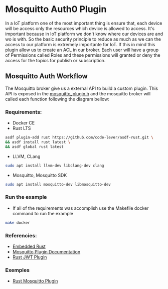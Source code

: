 # Mosquitto Auth0 Plugin

In a IoT platform one of the most important thing is ensure that, each device will be access only the resources which device is allowed to access.
It's important because in IoT platform we don't know where our devices are and wo is with. So the basic security principle to reduce as much as we can
the access to our platform is extremely importante for IoT. If this in mind this plugin allow us to create an ACL in our broker. Each user will have a group
of Permissions called Roles and these permissions will granted or deny the access for the topics for publish or subscription.


## Mosquitto Auth Workflow

The Mosquitto broker give us a external API to build a custom plugin. This API is exposed in the [mosquitto_plugin.h](https://mosquitto.org/api/files/mosquitto_plugin-h.html) and the mosquitto broker will called each function following the diagram bellow:

### Requirements:
- Docker CE
- Rust LTS
```bash
asdf plugin-add rust https://github.com/code-lever/asdf-rust.git \
&& asdf install rust latest \
&& asdf global rust latest
```
- LLVM, CLang
```bash
sudo apt install llvm-dev libclang-dev clang
```
- Mosquitto, Mosquitto SDK
```bash
sudo apt install mosquitto-dev libmosquitto-dev
```

### Run the example
- If all of the requirements was accomplish use the Makefile docker command to run the example
```bash 
make docker 
```

### Referencies:
- [Embedded Rust](https://docs.rust-embedded.org/book/interoperability/rust-with-c.html)
- [Mosquitto Plugin Documentation](https://mosquitto.org/api/files/mosquitto_plugin-h.html)
- [Rust JWT Plugin](https://github.com/wiomoc/mosquitto-jwt-auth)

### Exemples
- [Rust Mosquitto Plugin](https://github.com/TotalKrill/mosquitto_plugin)